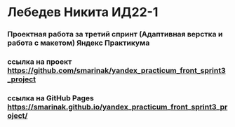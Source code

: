 # Лебедев Никита ИД22-1
### Проектная работа за третий спринт (Адаптивная верстка и работа с макетом) Яндекс Практикума 

### ссылка на проект https://github.com/smarinak/yandex_practicum_front_sprint3_project
### ссылка на GitHub Pages https://smarinak.github.io/yandex_practicum_front_sprint3_project/
